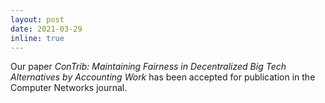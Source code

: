 ```yaml
---
layout: post
date: 2021-03-29
inline: true
---
```


Our paper _ConTrib: Maintaining Fairness in Decentralized Big Tech Alternatives by Accounting Work_ has been accepted for publication in the Computer Networks journal.
